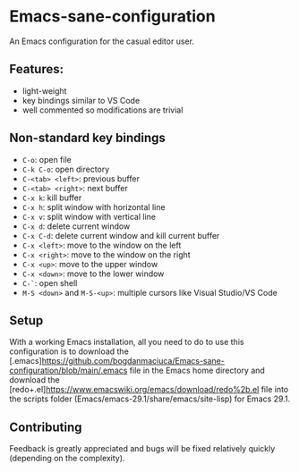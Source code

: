 # Emacs-sane-configuration
An Emacs configuration for the casual editor user.

## Features:
- light-weight
- key bindings similar to VS Code
- well commented so modifications are trivial

## Non-standard key bindings
- `C-o`: open file
- `C-k C-o`: open directory
- `C-<tab> <left>`: previous buffer
- `C-<tab> <right>`: next buffer
- `C-x k`: kill buffer
- `C-x h`: split window with horizontal line
- `C-x v`: split window with vertical line
- `C-x d`: delete current window
- `C-x C-d`: delete current window and kill current buffer
- `C-x <left>`: move to the window on the left
- `C-x <right>`: move to the window on the right
- `C-x <up>`: move to the upper window
- `C-x <down>`: move to the lower window
- `` C-` ``: open shell
- `M-S <down>` and `M-S-<up>`: multiple cursors like Visual Studio/VS Code

## Setup
With a working Emacs installation, all you need to do to use this configuration is to download the [.emacs]https://github.com/bogdanmaciuca/Emacs-sane-configuration/blob/main/.emacs file in the Emacs home directory and download the [redo+.el]https://www.emacswiki.org/emacs/download/redo%2b.el file into the scripts folder (Emacs/emacs-29.1/share/emacs/site-lisp) for Emacs 29.1.

## Contributing
Feedback is greatly appreciated and bugs will be fixed relatively quickly (depending on the complexity).
